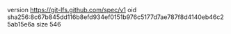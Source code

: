 version https://git-lfs.github.com/spec/v1
oid sha256:8c67b845dd116b8efd934ef0151b976c5177d7ae787f8d4140eb46c25ab15e6a
size 546
